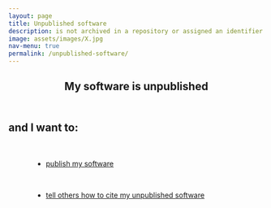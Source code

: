 ```yaml
---
layout: page
title: Unpublished software
description: is not archived in a repository or assigned an identifier
image: assets/images/X.jpg
nav-menu: true
permalink: /unpublished-software/
---
```

<!-- Main -->
<div id="main" class="alt">

<!-- One -->
<section id="one">
	<div class="inner">
		<header class="major">
			<h1>My software is unpublished</h1>
		</header>

<!-- Content -->
<h2 id="content">and I want to:</h2>
<div class="container" style="margin:50px">
<div class="row">
	<div class="6u 12u$(small)">
		<ul class="actions">
			<li><a href="https://libguides.mit.edu/software/" class="button big">publish my software</a></li>
		</ul>
	</div>
	<br>
	<div class="6u 12u$(small)">
		<ul class="actions">
			<li><a href="https://libguides.mit.edu/software/" class="button fit">tell others how to cite my unpublished software</a></li>
		</ul>
	</div>
</div>
</div>
</div>
